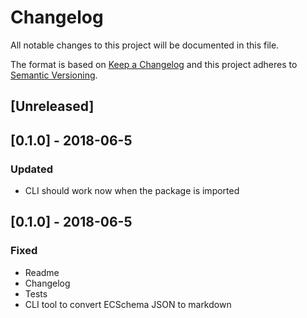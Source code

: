 # Changelog
All notable changes to this project will be documented in this file.

The format is based on [Keep a Changelog](http://keepachangelog.com/en/1.0.0/)
and this project adheres to [Semantic Versioning](http://semver.org/spec/v2.0.0.html).

## [Unreleased]

## [0.1.0] - 2018-06-5
### Updated
- CLI should work now when the package is imported

## [0.1.0] - 2018-06-5
### Fixed
- Readme
- Changelog
- Tests
- CLI tool to convert ECSchema JSON to markdown